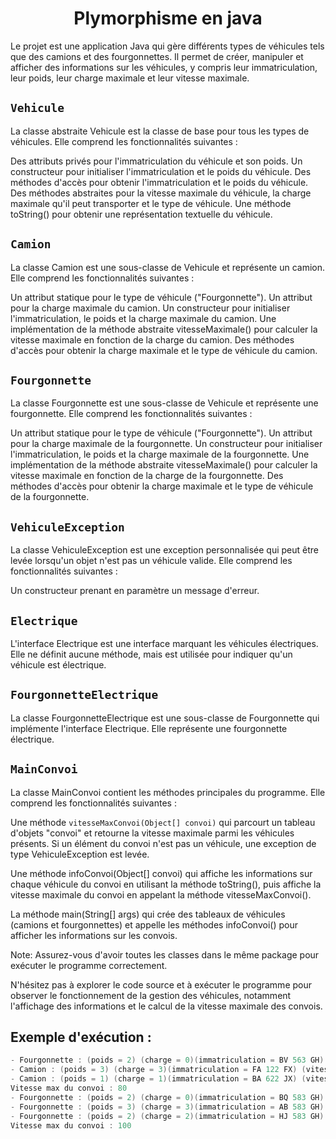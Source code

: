 <div align="center">

# Plymorphisme en java

</div>
Le projet est une application Java qui gère différents types de véhicules tels que des camions et des fourgonnettes. Il permet de créer, manipuler et afficher des informations sur les véhicules, y compris leur immatriculation, leur poids, leur charge maximale et leur vitesse maximale.

##  `Vehicule`
La classe abstraite Vehicule est la classe de base pour tous les types de véhicules. Elle comprend les fonctionnalités suivantes :

Des attributs privés pour l'immatriculation du véhicule et son poids.
Un constructeur pour initialiser l'immatriculation et le poids du véhicule.
Des méthodes d'accès pour obtenir l'immatriculation et le poids du véhicule.
Des méthodes abstraites pour la vitesse maximale du véhicule, la charge maximale qu'il peut transporter et le type de véhicule.
Une méthode toString() pour obtenir une représentation textuelle du véhicule.

##  `Camion`
La classe Camion est une sous-classe de Vehicule et représente un camion. Elle comprend les fonctionnalités suivantes :

Un attribut statique pour le type de véhicule ("Fourgonnette").
Un attribut pour la charge maximale du camion.
Un constructeur pour initialiser l'immatriculation, le poids et la charge maximale du camion.
Une implémentation de la méthode abstraite vitesseMaximale() pour calculer la vitesse maximale en fonction de la charge du camion.
Des méthodes d'accès pour obtenir la charge maximale et le type de véhicule du camion.

##  `Fourgonnette`
La classe Fourgonnette est une sous-classe de Vehicule et représente une fourgonnette. Elle comprend les fonctionnalités suivantes :

Un attribut statique pour le type de véhicule ("Fourgonnette").
Un attribut pour la charge maximale de la fourgonnette.
Un constructeur pour initialiser l'immatriculation, le poids et la charge maximale de la fourgonnette.
Une implémentation de la méthode abstraite vitesseMaximale() pour calculer la vitesse maximale en fonction de la charge de la fourgonnette.
Des méthodes d'accès pour obtenir la charge maximale et le type de véhicule de la fourgonnette.

##  `VehiculeException`
La classe VehiculeException est une exception personnalisée qui peut être levée lorsqu'un objet n'est pas un véhicule valide. Elle comprend les fonctionnalités suivantes :

Un constructeur prenant en paramètre un message d'erreur.

##  `Electrique`
L'interface Electrique est une interface marquant les véhicules électriques. Elle ne définit aucune méthode, mais est utilisée pour indiquer qu'un véhicule est électrique.

##  `FourgonnetteElectrique`
La classe FourgonnetteElectrique est une sous-classe de Fourgonnette qui implémente l'interface Electrique. Elle représente une fourgonnette électrique.

##  `MainConvoi`
La classe MainConvoi contient les méthodes principales du programme. Elle comprend les fonctionnalités suivantes :

Une méthode `vitesseMaxConvoi(Object[] convoi)` qui parcourt un tableau d'objets "convoi" et retourne la vitesse maximale parmi les véhicules présents. Si un élément du convoi n'est pas un véhicule, une exception de type VehiculeException est levée.

Une méthode infoConvoi(Object[] convoi) qui affiche les informations sur chaque véhicule du convoi en utilisant la méthode toString(), puis affiche la vitesse maximale du convoi en appelant la méthode vitesseMaxConvoi().

La méthode main(String[] args) qui crée des tableaux de véhicules (camions et fourgonnettes) et appelle les méthodes infoConvoi() pour afficher les informations sur les convois.

Note: Assurez-vous d'avoir toutes les classes dans le même package pour exécuter le programme correctement.

N'hésitez pas à explorer le code source et à exécuter le programme pour observer le fonctionnement de la gestion des véhicules, notamment l'affichage des informations et le calcul de la vitesse maximale des convois.

## Exemple d'exécution :

```java
- Fourgonnette : (poids = 2) (charge = 0)(immatriculation = BV 563 GH) (vitesse maximale = 100)
- Camion : (poids = 3) (charge = 3)(immatriculation = FA 122 FX) (vitesse maximale = 80)
- Camion : (poids = 1) (charge = 1)(immatriculation = BA 622 JX) (vitesse maximale = 90)
Vitesse max du convoi : 80
- Fourgonnette : (poids = 2) (charge = 0)(immatriculation = BQ 583 GH) (vitesse maximale = 100)
- Fourgonnette : (poids = 3) (charge = 3)(immatriculation = AB 583 GH) (vitesse maximale = 100)
- Fourgonnette : (poids = 2) (charge = 2)(immatriculation = HJ 583 GH) (vitesse maximale = 100)
Vitesse max du convoi : 100
```

